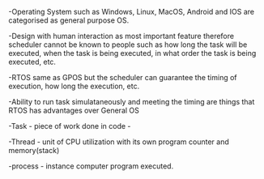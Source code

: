  -Operating System such as Windows, Linux, MacOS, Android and  IOS are categorised as general purpose OS.
 
 -Design with human interaction as most important feature therefore scheduler cannot be known to people such as how long the task will be executed, when the task is being executed, in what order the task is being executed, etc.

-RTOS same as GPOS but the scheduler can guarantee the timing of execution, how long the execution, etc.

-Ability to run task simulataneously and meeting the timing are things that RTOS  has advantages over General OS

-Task - piece of work done in code -

-Thread - unit of CPU utilization with its own program counter and memory(stack)

-process - instance computer program executed.

